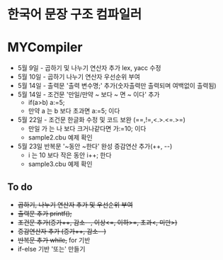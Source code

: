 # 한국어 문장 구조 컴파일러
# MYCompiler
- 5월 9일 - 곱하기 및 나누기 연산자 추가 lex, yacc 수정
- 5월 10일 - 곱하기 나누기 연산자 우선순위 부여
- 5월 14일 - 출력문 '출력 변수명;' 추가(숫자출력만 출력되며 여백없이 출력됨)
- 5월 14일 - 조건문 '만일/만약 ~ 보다 ~ 면 ~ 이다' 추가
  - if(a>b) a:=5;
  - 만약 a 는 b 보다 초과면 a:=5; 이다
- 5월 22일 - 조건문 한글화 수정 및 코드 보완 (==,!=,<.>.<=.>=)
  - 만일 가 는 나 보다 크거나같다면 가:=10; 이다
  - sample2.cbu 예제 확인
- 5월 23일 반복문 '~동안 ~한다' 완성 증감연산 추가(++, --)
  - i 는 10 보다 작은 동안 i++; 한다
  - sample3.cbu 예제 확인
## To do 
- ~~곱하기, 나누기 연산자 추가 및 우선순위 부여~~
- ~~출력문 추가 printf();~~
- ~~조건문 추가(증가++, 감소--, 이상<=, 이하>=, 초과<, 미만>)~~
- ~~증감연산자 추가 (증가++, 감소--)~~
- ~~반복문 추가 while,~~ for 기반
- if-else 기반 '또는' 만들기
